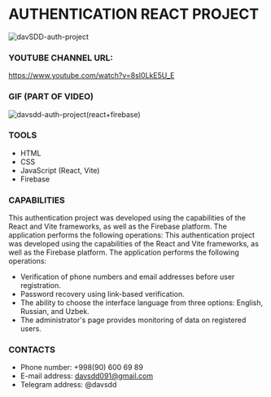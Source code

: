 # AUTHENTICATION REACT PROJECT


![davSDD-auth-project](https://github.com/DavlatbekRabbimov/Authentication-react-project/assets/110993036/c57ea529-8b1c-4682-95fd-0cda75d7b63e) 
### YOUTUBE CHANNEL URL: 
https://www.youtube.com/watch?v=8sI0LkE5U_E

### GIF (PART OF VIDEO)
![davsdd-auth-project(react+firebase)](https://github.com/DavlatbekRabbimov/Authentication-react-project/assets/110993036/65455cc1-5da7-48ff-a265-3f5ef9949c87)
### TOOLS
- HTML
- CSS
- JavaScript (React, Vite)
- Firebase
  
### CAPABILITIES
This authentication project was developed using the capabilities of the React and Vite frameworks, as well as the Firebase platform. 
The application performs the following operations:
This authentication project was developed using the capabilities of the React and Vite frameworks, as well as the Firebase platform. The application performs the following operations:

- Verification of phone numbers and email addresses before user registration.
- Password recovery using link-based verification.
- The ability to choose the interface language from three options: English, Russian, and Uzbek.
- The administrator's page provides monitoring of data on registered users.

### CONTACTS
- Phone number: +998(90) 600 69 89
- E-mail address: davsdd091@gmail.com
- Telegram address: @davsdd
